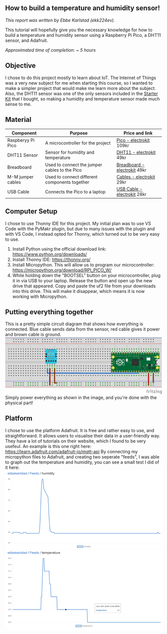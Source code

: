 ## How to build a temperature and humidity sensor!

*This report was written by Ebbe Karlstad (ekk224ev).*

This tutorial will hopefully give you the necessary knowledge for how to build a temperature and humidity sensor using a Raspberry Pi Pico, a DHT11 sensor, and Adafruit.

*Approximated time of completion: ~ 5 hours*


## Objective

I chose to do this project mostly to learn about IoT. The Internet of Things was a very new subject for me when starting this course, so I wanted to make a simpler project that would make me learn more about the subject. Also, the DHT11 sensor was one of the only sensors included in the [Starter Kit](https://www.electrokit.com/lnu-starter) that I bought, so making a humidity and temperature sensor made much sense to me.

## Material

| Component | Purpose | Price and link |
|--|--|--|
| Raspberyy Pi Pico | A microcontroller for the project | [Pico - electrokit](https://www.electrokit.com/raspberry-pi-pico-wh) 109kr |
| DHT11 Sensor | Sensor for humidity and temperature | [DHT11 - electrokit](https://www.electrokit.com/digital-temperatur-och-fuktsensor-dht11) 49kr |
| Breadboard | Used to connect the jumper cables to the Pico | [Breadboard - electrokit](https://www.electrokit.com/kopplingsdack-400-anslutningar) 49kr |
| M-M jumper cables | Used to connect different components together | [Cables - electrokit](https://www.electrokit.com/labbsladd-20-pin-15cm-hane/hane) 29kr |
| USB Cable | Connects the Pico to a laptop | [USB Cable - electrokit](https://www.electrokit.com/usb-kabel-a-hane-micro-b-hane-60cm) 28kr |


## Computer Setup

I chose to use Thonny IDE for this project. My initial plan was to use VS Code with the PyMakr plugin, but due to many issues with the plugin and with VS Code, I instead opted for Thonny, which turned out to be very easy to use.

1. Install Python using the official download link: https://www.python.org/downloads/ 
2. Install Thonny IDE: https://thonny.org/
3.  Install Micropython. This will allow us to program our microcontroller: https://micropython.org/download/RPI_PICO_W/
4. While holding down the "BOOTSEL" button on your microcontroller, plug it in via USB to your laptop. Release the button and open up the new drive that appeared. Copy and paste the uf2 file from your downloads into this drive. This will make it disappear, which means it is now working with Micropython.

## Putting everything together

This is a pretty simple circuit diagram that shows how everything is connected. Blue cable sends data from the sensor, red cable gives it power and brown cable is ground.
![Circuit diagram](https://raw.githubusercontent.com/ebbekarlstad/iot_project/main/temp_hum_sketch.jpg)
Simply power everything as shown in the image, and you're done with the physical part!
## Platform

I chose to use the platform Adafruit. It is free and rather easy to use, and straightforward. It allows users to visualise their data in a user-friendly way. They have a lot of tutorials on their website, which I found to be very usefeul. An example is this one right here: https://learn.adafruit.com/adafruit-io/mqtt-api
By connecting my micropython files to Adafruit, and creating two seperate "feeds", I was able to graph out the temperature and humidity, you can see a small test I did of it here:
![Humidity](https://raw.githubusercontent.com/ebbekarlstad/iot_project/main/humidity_screen.png)
![Temperature](https://raw.githubusercontent.com/ebbekarlstad/iot_project/main/temperature_screen.png)
